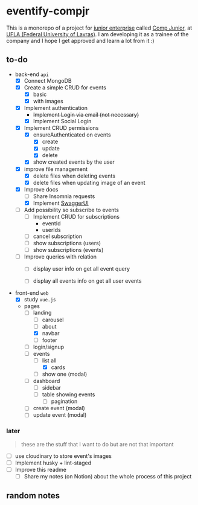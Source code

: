 # eventify-compjr

This is a monorepo of a project for [junior enterprise](https://juniorenterprises.eu/what-is-a-junior-enterprise/) called [Comp Junior](https://www.compjunior.com.br/), at [UFLA (Federal University of Lavras)](https://ufla.br/).
I am developing it as a trainee of the company and I hope I get approved and learn a lot from it :)

## to-do

- back-end `api`
  - [x] Connect MongoDB
  - [x] Create a simple CRUD for events
    - [x] basic
    - [x] with images
  - [x] Implement authentication
    - ~~Implement Login via email (not necessary)~~
    - [x] Implement Social Login
  - [x] Implement CRUD permissions
    - [x] ensureAuthenticated on events
      - [x] create
      - [x] update
      - [x] delete
    - [x] show created events by the user
  - [x] improve file management
    - [x] delete files when deleting events
    - [x] delete files when updating image of an event
  - [x] Improve docs
    - [ ] Share Insomnia requests
    - [x] Implement [SwaggerUI](https://swagger.io/tools/swagger-ui/)
  - [ ] Add possibility so subscribe to events
    - [ ] Implement CRUD for subscriptions
      - eventId
      - userIds
    - [ ] cancel subscription
    - [ ] show subscriptions (users)
    - [ ] show subscriptions (events)
  - [ ] Improve queries with relation
    - [ ] display user info on get all event query
    - [ ] display all events info on get all user events


- front-end `web`
  - [x] study `vue.js`
  - pages
    - [ ] landing
      - [ ] carousel
      - [ ] about
      - [x] navbar
      - [ ] footer
    - [ ] login/signup
    - [ ] events
      - [ ] list all
        - [x] cards
      - [ ] show one (modal)
    - [ ] dashboard
      - [ ] sidebar
      - [ ] table showing events
        - [ ] pagination
    - [ ] create event (modal)
    - [ ] update event (modal)

### later

> these are the stuff that I want to do but are not that important

- [ ] use cloudinary to store event's images
- [ ] Implement husky + lint-staged
- [ ] Improve this readme
  - [ ] Share my notes (on Notion) about the whole process of this project

## random notes
